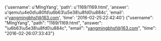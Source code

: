 {'username': u'MIngYang', 'path': u'1169/1169.html', 'answer': u'qemu\u4e0d\u80fd\u6b63\u5e38\u8fd0\u884c', 'email': u'yangmingbhsf@163.com', 'time': '2016-02-25:22:42:40'}
{"username": "MIngYang", "path": "1169/1169.html", "answer": "\u6b63\u5e38\u8fd0\u884c", "email": "yangmingbhsf@163.com", "time": "2016-02-26:07:33:43"}